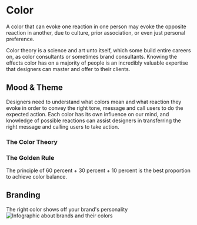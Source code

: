 # Color

A color that can evoke one reaction in one person may evoke the opposite reaction in another, due to culture, prior association, or even just personal preference. 

Color theory is a science and art unto itself, which some build entire careers on, as color consultants or sometimes brand consultants. Knowing the effects color has on a majority of people is an incredibly valuable expertise that designers can master and offer to their clients.


## Mood & Theme

Designers need to understand what colors mean and what reaction they evoke in order to convey the right tone, message and call users to do the expected action. Each color has its own influence on our mind, and knowledge of possible reactions can assist designers in transferring the right message and calling users to take action.

### The Color Theory

<LevelWithButton desc="The color wheel" image="https://miro.medium.com/max/5612/1*oclfCCV5-RlKsp_5W3m73Q.png" button="Check it out"/>


### The Golden Rule
The principle of 60 percent + 30 percent + 10 percent is the best proportion to achieve color balance. 

<LevelWithButton desc="6:3:1 Rule" image="https://miro.medium.com/max/1800/1*88a8v3pxYMtv0R_TDy6XOg.png" button="Check it out"/>

## Branding
The right color shows off your brand's personality
![Infographic about brands and their colors](https://i.pinimg.com/originals/a5/b4/25/a5b425f7182a7f622bc566dae4c9f77e.png")


<!-- ## Resource -->

<!-- ### [Coolors](https://coolors.co/)

![Coolors](./coolors.png)

Create, save and share color palettes in seconds! -->
